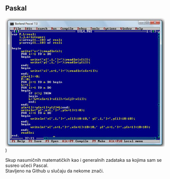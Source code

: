 ## Paskal

![image1](borlandpascal.jpg))

<p>
Skup nasumičnih matematičkih kao i generalnih zadataka sa kojima sam se susreo učeći Pascal.
</br>
Stavljeno na Github u slučaju da nekome znači.
</p>
